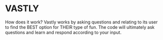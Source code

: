 # VASTLY
How does it work? Vastly works by asking questions and relating to its user to find the BEST option for THEIR type of fun. The code will ultimately ask questions and learn and respond according to your input.
